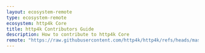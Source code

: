 ```yaml
---
layout: ecosystem-remote
type: ecosystem-remote
ecosystem: http4k Core
title: http4k Contributors Guide
description: How to contribute to http4k Core
remote: "https://raw.githubusercontent.com/http4k/http4k/refs/heads/master/CONTRIBUTING.md"
---
```

